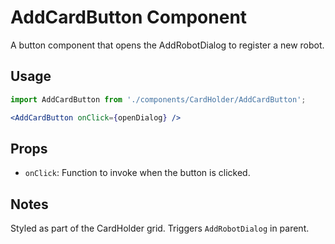 # AddCardButton Component

A button component that opens the AddRobotDialog to register a new robot.

## Usage
```jsx
import AddCardButton from './components/CardHolder/AddCardButton';

<AddCardButton onClick={openDialog} />
```

## Props
- `onClick`: Function to invoke when the button is clicked.

## Notes
Styled as part of the CardHolder grid. Triggers `AddRobotDialog` in parent.
